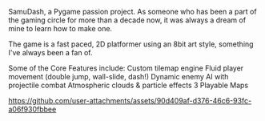 SamuDash, a Pygame passion project. As someone who has been a part of the gaming circle for more than a decade now, it was always a dream of mine to learn how to make one. 

The game is a fast paced, 2D platformer using an 8bit art style, something I've always been a fan of.

Some of the Core Features include:
Custom tilemap engine
Fluid player movement (double jump, wall-slide, dash!)
Dynamic enemy AI with projectile combat
Atmospheric clouds & particle effects
3 Playable Maps





https://github.com/user-attachments/assets/90d409af-d376-46c6-93fc-a06f930fbbee

